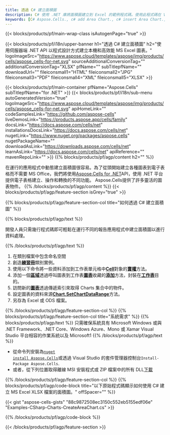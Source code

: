```yaml
---
title: 透過 C# 建立面積圖
description: C# 使用 .NET 庫將面積圖建立到 Excel 的範例程式碼。使用此程式碼在 VB.NET、Asp.NET 或任何基於 .NET 的應用程式中建立 MS Excel 面積圖。
keywords: [C# Aspose.Cells., c# add Area Chart., c# insert Area Chart., c# create Area Chart]
---
```

{{< blocks/products/pf/main-wrap-class isAutogenPage="true" >}}

{{< blocks/products/pf/i18n/upper-banner h1="透過 C# 建立面積圖" h2="使用伺服器端 .NET API 以程式設計方式建立本機和高效能 MS Excel 圖表。" logoImageSrc="https://www.aspose.cloud/templates/aspose/img/products/cells/aspose_cells-for-net.svg" sourceAdditionalConversionTag="" additionalConversionTag="XLSX" pfName="" subTitlepfName="" downloadUrl="" fileiconsmall1="HTML" fileiconsmall2="JPG" fileiconsmall3="PDF" fileiconsmall4="XML" fileiconsmall5="XLSX" >}}

{{< blocks/products/pf/main-container pfName="Aspose.Cells" subTitlepfName="for .NET" >}}
{{< blocks/products/pf/i18n/sub-menu autoGeneratedVersion="true" logoImageSrc="https://www.aspose.cloud/templates/aspose/img/products/cells/aspose_cells-for-net.svg" apiHomeLink="" codeSamplesLink="https://github.com/aspose-cells" liveDemosLink="https://products.aspose.app/cells/family" docsLink="https://docs.aspose.com/cells/net" installationsDocsLink="https://docs.aspose.com/cells/net" nugetLink="https://www.nuget.org/packages/aspose.cells" nugetPackageName="" downloadAsLink="https://downloads.aspose.com/cells/net" learnAsLink="https://docs.aspose.com/cells/net" apiReference="" mavenRepoLink="" >}}
{{% blocks/products/pf/agp/content h2="" %}}

在運行的應用程式中動態建立面積圖很容易。為了從頭開始建立各種圖表到電子表格而不需要 MS Office，我們將使用[Aspose.Cells for .NET](https://products.aspose.com/cells/net)API，使用 .NET 平台提供電子表格建立、操作和轉換的不同功能。 Aspose.Cells提供了許多靈活的圖表物件。
{{% /blocks/products/pf/agp/content %}}
{{< blocks/products/pf/agp/feature-section isGrey="true" >}}

{{% blocks/products/pf/agp/feature-section-col title="如何透過 C# 建立面積圖" %}}

{{% blocks/products/pf/agp/text %}}

開發人員只需幾行程式碼即可輕鬆在運行不同的報告應用程式中建立面積圖以進行資料處理。

{{% /blocks/products/pf/agp/text %}}

1. 在類別檔案中包含命名空間
1. 創造[**練習冊**](https://reference.aspose.com/cells/net/aspose.cells/workbook)類別實例。
1. 使用以下命令將一些資料添加到工作表單元格中[**Cell**](https://reference.aspose.com/cells/net/aspose.cells/cell)對象的[**賣權**](https://reference.aspose.com/cells/net/aspose.cells/cell/methods/putvalue/index)方法。
1. 添加一個[**區域**](https://reference.aspose.com/cells/net/aspose.cells.charts/charttype)透過呼叫圖表到工作表[**圖表**](https://reference.aspose.com/cells/net/aspose.cells.charts/chartcollection)收藏的[**添加**](https://reference.aspose.com/cells/net/aspose.cells.charts/chartcollection/methods/add)方法，封裝在[**工作表**](https://reference.aspose.com/cells/net/aspose.cells/worksheet)目的。
1. 訪問新的[**圖表**](https://reference.aspose.com/cells/net/aspose.cells.charts/chart)透過傳遞索引來取得 Charts 集合中的物件。
1. 設定圖表的資料來源[**Chart.SetChartDataRange**](https://https://reference.aspose.com/cells/net/aspose.cells.charts/chart/methods/setchartdatarange)方法。
1. 另存為 Excel 或 ODS 檔案。

{{% /blocks/products/pf/agp/feature-section-col %}}
{{% blocks/products/pf/agp/feature-section-col title="系統需求" %}}
{{% blocks/products/pf/agp/text %}}
只需確保系統具有 Microsoft Windows 或與 .NET Framework、.NET Core、Windows Azure、Mono 或 Xamar Visual Studio 平台相容的作業系統以及 Microsoft1
{{% /blocks/products/pf/agp/text %}}
- 從命令列安裝為<code><a href="https://downloads.aspose.com/cells/net">nuget install Aspose.Cells</a></code>或透過 Visual Studio 的套件管理器控制台<code>Install-Package Aspose.Cells</code>.
- 或者，從下列位置取得離線 MSI 安裝程式或 ZIP 檔案中的所有 DLL<a href="https://downloads.aspose.com/cells/net">下載</a>

{{% /blocks/products/pf/agp/feature-section-col %}}
{{% blocks/products/pf/agp/code-block title="以下原始程式碼顯示如何使用 C# 建立 MS Excel XLSX 檔案的面積圖。" offSpacer="" %}}

{{< gist "aspose-cells-gists" "88c9872508ec3150c552eb5155edf06e" "Examples-CSharp-Charts-CreateAreaChart.cs" >}}

{{% /blocks/products/pf/agp/code-block %}}

{{< /blocks/products/pf/agp/feature-section >}}

<!-- aboutfile Starts -->
